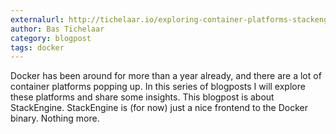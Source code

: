 ```yaml
---
externalurl: http://tichelaar.io/exploring-container-platforms-stackengine
author: Bas Tichelaar
category: blogpost
tags: docker
---
```

Docker has been around for more than a year already, and there are a lot of container platforms popping up. In this series of blogposts I will explore these platforms and share some insights. This blogpost is about StackEngine. StackEngine is (for now) just a nice frontend to the Docker binary. Nothing more.
